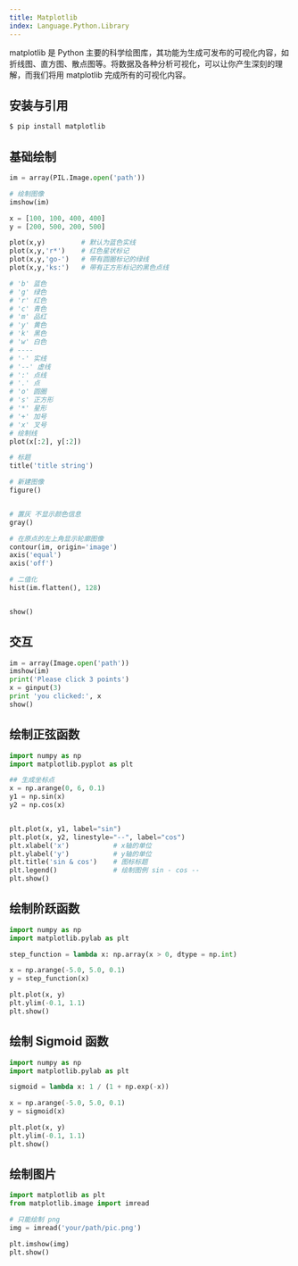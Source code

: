 ```yaml
---
title: Matplotlib
index: Language.Python.Library
---
```


matplotlib 是 Python 主要的科学绘图库，其功能为生成可发布的可视化内容，如折线图、直方图、散点图等。将数据及各种分析可视化，可以让你产生深刻的理解，而我们将用 matplotlib 完成所有的可视化内容。

## 安装与引用

``` bash
$ pip install matplotlib
```

## 基础绘制

``` py
im = array(PIL.Image.open('path'))

# 绘制图像
imshow(im)

x = [100, 100, 400, 400]
y = [200, 500, 200, 500]

plot(x,y)         # 默认为蓝色实线
plot(x,y,'r*')    # 红色星状标记
plot(x,y,'go-')   # 带有圆圈标记的绿线
plot(x,y,'ks:')   # 带有正方形标记的黑色点线

# 'b' 蓝色
# 'g' 绿色
# 'r' 红色
# 'c' 青色
# 'm' 品红
# 'y' 黄色
# 'k' 黑色
# 'w' 白色
# ----
# '-' 实线
# '--' 虚线
# ':' 点线
# '.' 点
# 'o' 圆圈
# 's' 正方形
# '*' 星形
# '+' 加号
# 'x' 叉号
# 绘制线
plot(x[:2], y[:2])

# 标题
title('title string')

# 新建图像
figure()


# 置灰 不显示颜色信息
gray()

# 在原点的左上角显示轮廓图像
contour(im, origin='image')
axis('equal')
axis('off')

# 二值化
hist(im.flatten(), 128)


show()
```

## 交互

``` py
im = array(Image.open('path'))
imshow(im)
print('Please click 3 points')
x = ginput(3)
print 'you clicked:', x
show()
```

## 绘制正弦函数

``` python
import numpy as np
import matplotlib.pyplot as plt

## 生成坐标点
x = np.arange(0, 6, 0.1)
y1 = np.sin(x)
y2 = np.cos(x)


plt.plot(x, y1, label="sin")
plt.plot(x, y2, linestyle="--", label="cos")
plt.xlabel('x')           # x轴的单位
plt.ylabel('y')           # y轴的单位
plt.title('sin & cos')    # 图标标题
plt.legend()              # 绘制图例 sin - cos --
plt.show()
```

## 绘制阶跃函数 

``` python
import numpy as np
import matplotlib.pylab as plt

step_function = lambda x: np.array(x > 0, dtype = np.int)

x = np.arange(-5.0, 5.0, 0.1)
y = step_function(x)

plt.plot(x, y)
plt.ylim(-0.1, 1.1)
plt.show()
```

## 绘制 Sigmoid 函数

``` python
import numpy as np
import matplotlib.pylab as plt

sigmoid = lambda x: 1 / (1 + np.exp(-x))

x = np.arange(-5.0, 5.0, 0.1)
y = sigmoid(x)

plt.plot(x, y)
plt.ylim(-0.1, 1.1)
plt.show()
```



## 绘制图片


``` python
import matplotlib as plt
from matplotlib.image import imread

# 只能绘制 png
img = imread('your/path/pic.png')

plt.imshow(img)
plt.show()
```